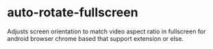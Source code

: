 # auto-rotate-fullscreen
Adjusts screen orientation to match video aspect ratio in fullscreen for android browser chrome based that support extension or else.
